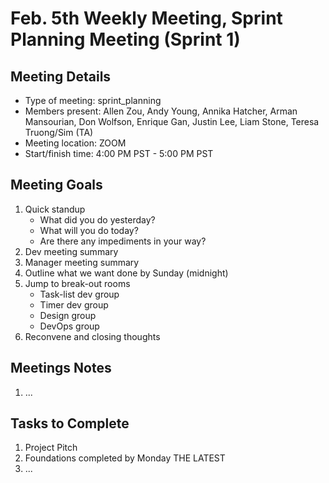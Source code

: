 # Feb. 5th Weekly Meeting, Sprint Planning Meeting (Sprint 1)

## Meeting Details

- Type of meeting: sprint_planning
- Members present: Allen Zou, Andy Young, Annika Hatcher, Arman Mansourian, Don Wolfson, Enrique Gan, Justin Lee, Liam Stone, Teresa Truong/Sim (TA)
- Meeting location: ZOOM
- Start/finish time: 4:00 PM PST - 5:00 PM PST

## Meeting Goals

1. Quick standup
    - What did you do yesterday?
    - What will you do today?
    - Are there any impediments in your way?
2. Dev meeting summary
3. Manager meeting summary
4. Outline what we want done by Sunday (midnight)
5. Jump to break-out rooms
    - Task-list dev group
    - Timer dev group
    - Design group
    - DevOps group
6. Reconvene and closing thoughts

## Meetings Notes

1. ...

## Tasks to Complete

1. Project Pitch
2. Foundations completed by Monday THE LATEST
3. ...

